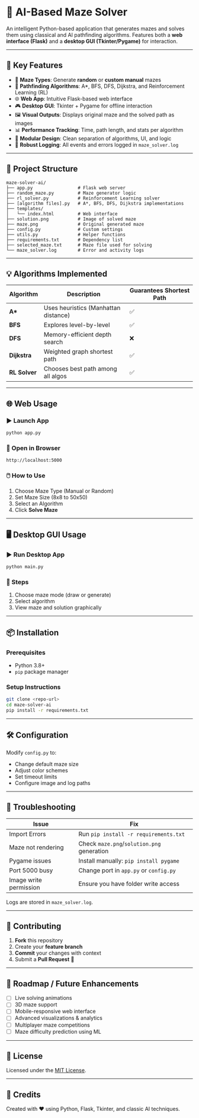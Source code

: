 # 🧠 AI-Based Maze Solver

An intelligent Python-based application that generates mazes and solves them using classical and AI pathfinding algorithms. Features both a **web interface (Flask)** and a **desktop GUI (Tkinter/Pygame)** for interaction.

---

## 🚀 Key Features

- 🔁 **Maze Types**: Generate **random** or **custom manual** mazes
- 🧭 **Pathfinding Algorithms**: A*, BFS, DFS, Dijkstra, and Reinforcement Learning (RL)
- 🌐 **Web App**: Intuitive Flask-based web interface
- 🎮 **Desktop GUI**: Tkinter + Pygame for offline interaction
- 🖼️ **Visual Outputs**: Displays original maze and the solved path as images
- 📊 **Performance Tracking**: Time, path length, and stats per algorithm
- 🧩 **Modular Design**: Clean separation of algorithms, UI, and logic
- 🧰 **Robust Logging**: All events and errors logged in `maze_solver.log`

---

## 🧱 Project Structure

```
maze-solver-ai/
├── app.py                 # Flask web server
├── random_maze.py         # Maze generator logic
├── rl_solver.py           # Reinforcement Learning solver
├── [algorithm files].py   # A*, BFS, DFS, Dijkstra implementations
├── templates/
│   └── index.html         # Web interface
├── solution.png           # Image of solved maze
├── maze.png               # Original generated maze
├── config.py              # Custom settings
├── utils.py               # Helper functions
├── requirements.txt       # Dependency list
├── selected_maze.txt      # Maze file used for solving
└── maze_solver.log        # Error and activity logs
```

---

## 💡 Algorithms Implemented

| Algorithm | Description | Guarantees Shortest Path |
|----------|-------------|---------------------------|
| **A\*** | Uses heuristics (Manhattan distance) | ✅ |
| **BFS** | Explores level-by-level | ✅ |
| **DFS** | Memory-efficient depth search | ❌ |
| **Dijkstra** | Weighted graph shortest path | ✅ |
| **RL Solver** | Chooses best path among all algos | ✅ |

---

## 🌐 Web Usage

### ▶️ Launch App
```bash
python app.py
```

### 📍 Open in Browser
```
http://localhost:5000
```

### 🖱️ How to Use
1. Choose Maze Type (Manual or Random)
2. Set Maze Size (8x8 to 50x50)
3. Select an Algorithm
4. Click **Solve Maze**

---

## 🖥️ Desktop GUI Usage

### ▶️ Run Desktop App
```bash
python main.py
```

### 🔧 Steps
1. Choose maze mode (draw or generate)
2. Select algorithm
3. View maze and solution graphically

---

## 📦 Installation

### Prerequisites
- Python 3.8+
- `pip` package manager

### Setup Instructions
```bash
git clone <repo-url>
cd maze-solver-ai
pip install -r requirements.txt
```

---

## 🛠️ Configuration

Modify `config.py` to:
- Change default maze size
- Adjust color schemes
- Set timeout limits
- Configure image and log paths

---

## 🐞 Troubleshooting

| Issue | Fix |
|-------|-----|
| Import Errors | Run `pip install -r requirements.txt` |
| Maze not rendering | Check `maze.png`/`solution.png` generation |
| Pygame issues | Install manually: `pip install pygame` |
| Port 5000 busy | Change port in `app.py` or `config.py` |
| Image write permission | Ensure you have folder write access |

Logs are stored in `maze_solver.log`.

---

## 🤝 Contributing

1. **Fork** this repository
2. Create your **feature branch**
3. **Commit** your changes with context
4. Submit a **Pull Request** 🚀

---

## 🔮 Roadmap / Future Enhancements

- [ ] Live solving animations
- [ ] 3D maze support
- [ ] Mobile-responsive web interface
- [ ] Advanced visualizations & analytics
- [ ] Multiplayer maze competitions
- [ ] Maze difficulty prediction using ML

---

## 📜 License

Licensed under the [MIT License](LICENSE).

---

## 🙌 Credits

Created with ❤️ using Python, Flask, Tkinter, and classic AI techniques.
